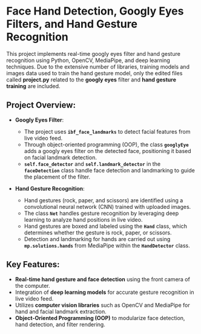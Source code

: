 # Face Hand Detection, Googly Eyes Filters, and Hand Gesture Recognition

This project implements real-time googly eyes filter and hand gesture recognition using Python, OpenCV, MediaPipe, and deep learning techniques. Due to the extensive number of libraries, training models and images data used to train the hand gesture model, only the edited files called **project.py** related to the **googly eyes** filter and **hand gesture training** are included.

## **Project Overview**:

- **Googly Eyes Filter**:
  - The project uses **`ibf_face_landmarks`** to detect facial features from live video feed.
  - Through object-oriented programming (OOP), the class **`googlyEye`** adds a googly eyes filter on the detected face, positioning it based on facial landmark detection.
  - **`self.face_detector`** and **`self.landmark_detector`** in the **`faceDetection`** class handle face detection and landmarking to guide the placement of the filter.

- **Hand Gesture Recognition**:
  - Hand gestures (rock, paper, and scissors) are identified using a convolutional neural network (CNN) trained with uploaded images.
  - The class **`Net`** handles gesture recognition by leveraging deep learning to analyze hand positions in live video.
  - Hand gestures are boxed and labeled using the **`Hand`** class, which determines whether the gesture is rock, paper, or scissors.
  - Detection and landmarking for hands are carried out using **`mp.solutions.hands`** from MediaPipe within the **`HandDetector`** class.

## **Key Features**:
- **Real-time hand gesture and face detection** using the front camera of the computer.
- Integration of **deep learning models** for accurate gesture recognition in live video feed.
- Utilizes **computer vision libraries** such as OpenCV and MediaPipe for hand and facial landmark extraction.
- **Object-Oriented Programming (OOP)** to modularize face detection, hand detection, and filter rendering.

